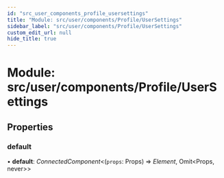```yaml
---
id: "src_user_components_profile_usersettings"
title: "Module: src/user/components/Profile/UserSettings"
sidebar_label: "src/user/components/Profile/UserSettings"
custom_edit_url: null
hide_title: true
---
```


# Module: src/user/components/Profile/UserSettings

## Properties

### default

• **default**: *ConnectedComponent*<(`props`: Props) => *Element*, Omit<Props, never\>\>
